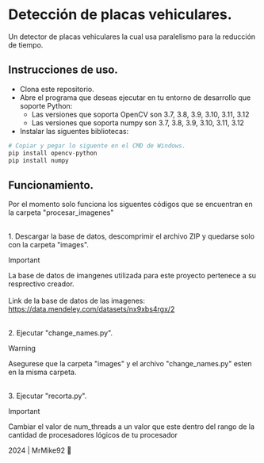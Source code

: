 # Detección de placas vehiculares.
Un detector de placas vehiculares la cual usa paralelismo para la reducción de tiempo.

## Instrucciones de uso.

- Clona este repositorio.
- Abre el programa que deseas ejecutar en tu entorno de desarrollo que soporte Python:
    - Las versiones que soporta OpenCV son 3.7, 3.8, 3.9, 3.10, 3.11, 3.12
    - Las versiones que soporta numpy son 3.7, 3.8, 3.9, 3.10, 3.11, 3.12
- Instalar las siguentes bibliotecas:
```python
# Copiar y pegar lo siguente en el CMD de Windows.
pip install opencv-python
pip install numpy
```

## Funcionamiento.
Por el momento solo funciona los siguentes códigos que se encuentran en la carpeta "procesar_imagenes"

<br> 1. Descargar la base de datos, descomprimir el archivo ZIP y quedarse solo con la carpeta "images".

> [!IMPORTANT]
> La base de datos de imangenes utilizada para este proyecto pertenece a su resprectivo creador.
> <br><br>Link de la base de datos de las imagenes: https://data.mendeley.com/datasets/nx9xbs4rgx/2

<br> 2. Ejecutar "change_names.py".

> [!WARNING]
> Asegurese que la carpeta "images" y el archivo "change_names.py" esten en la misma carpeta.

<br> 3. Ejecutar "recorta.py".

> [!IMPORTANT]
> Cambiar el valor de num_threads a un valor que este dentro del rango de la cantidad de procesadores lógicos de tu procesador

2024 | MrMike92 🐢
